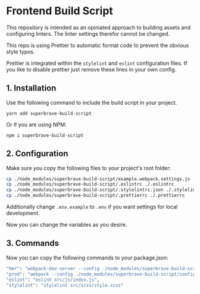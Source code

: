 # Frontend Build Script

This repository is intended as an opiniated approach to building assets and configuring linters. The linter settings therefor cannot be changed.

This repo is using Prettier to automatic format code to prevent the obvious style typos.

Prettier is integrated within the `stylelint` and `eslint` configuration files. If you like to disable prettier just remove these lines in your own config.

## 1. Installation

Use the following command to include the build script in your project.

```
yarn add superbrave-build-script
```

Or if you are using NPM:

```
npm i superbrave-build-script
```

## 2. Configuration

Make sure you copy the following files to your project's root folder:

```bash
cp ./node_modules/superbrave-build-script/example.webpack.settings.js ./webpack.settings.js
cp ./node_modules/superbrave-build-script/.eslintrc ./.eslintrc
cp ./node_modules/superbrave-build-script/.stylelintrc.json ./.stylelintrc.json
cp ./node_modules/superbrave-build-script/.prettierrc ./.prettierrc
```

Additionally change `.env.example` to `.env` if you want settings for local development.

Now you can change the variables as you desire.

## 3. Commands

Now you can copy the following commands to your package.json:

```bash
"hmr": "webpack-dev-server --config ./node_modules/superbrave-build-script/config.development.js",
"prod": "webpack --config ./node_modules/superbrave-build-script/config.production.js --progress --hide-modules",
"eslint": "eslint src/js/index.js",
"stylelint": "stylelint src/scss/style.scss"
```

